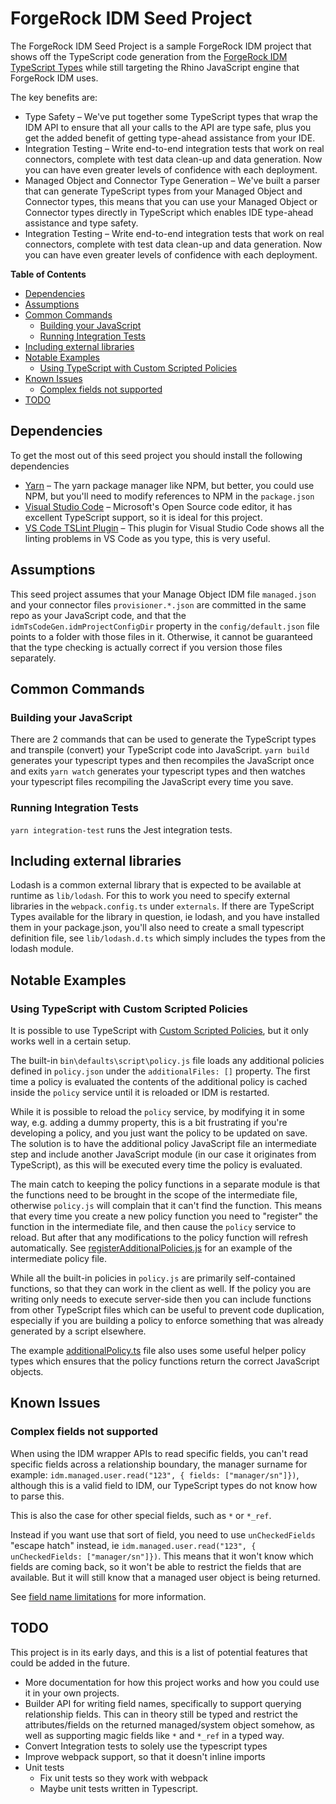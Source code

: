 # ForgeRock IDM Seed Project <!-- omit in toc -->

The ForgeRock IDM Seed Project is a sample ForgeRock IDM project that shows off the TypeScript code generation from the [ForgeRock IDM TypeScript Types](https://github.com/agiledigital/idm-ts-types) while still targeting the Rhino JavaScript engine that ForgeRock IDM uses.

The key benefits are:
* Type Safety – We've put together some TypeScript types that wrap the IDM API to ensure that all your calls to the API are type safe, plus you get the added benefit of getting type-ahead assistance from your IDE.
* Integration Testing – Write end-to-end integration tests that work on real connectors, complete with test data clean-up and data generation.  Now you can have even greater levels of confidence with each deployment. 
* Managed Object and Connector Type Generation – We've built a parser that can generate TypeScript types from your Managed Object and Connector types, this means that you can use your Managed Object or Connector types directly in TypeScript which enables IDE type-ahead assistance and type safety.
* Integration Testing – Write end-to-end integration tests that work on real connectors, complete with test data clean-up and data generation.  Now you can have even greater levels of confidence with each deployment. 

**Table of Contents**

- [Dependencies](#dependencies)
- [Assumptions](#assumptions)
- [Common Commands](#common-commands)
  - [Building your JavaScript](#building-your-javascript)
  - [Running Integration Tests](#running-integration-tests)
- [Including external libraries](#including-external-libraries)
- [Notable Examples](#notable-examples)
  - [Using TypeScript with Custom Scripted Policies](#using-typescript-with-custom-scripted-policies)
- [Known Issues](#known-issues)
  - [Complex fields not supported](#complex-fields-not-supported)
- [TODO](#todo)

## Dependencies
To get the most out of this seed project you should install the following dependencies

* [Yarn](https://yarnpkg.com) – The yarn package manager like NPM, but better, you could use NPM, but you'll need to modify references to NPM in the `package.json`
* [Visual Studio Code](https://code.visualstudio.com) – Microsoft's Open Source code editor, it has excellent TypeScript support, so it is ideal for this project.
* [VS Code TSLint Plugin](https://marketplace.visualstudio.com/items?itemName=ms-vscode.vscode-typescript-tslint-plugin) – This plugin for Visual Studio Code shows all the linting problems in VS Code as you type, this is very useful.

## Assumptions
This seed project assumes that your Manage Object IDM file `managed.json` and your connector files `provisioner.*.json` are committed in the same repo as your JavaScript code, and that the `idmTsCodeGen.idmProjectConfigDir` property in the `config/default.json` file points to a folder with those files in it.  Otherwise, it cannot be guaranteed that the type checking is actually correct if you version those files separately.

## Common Commands
### Building your JavaScript
There are 2 commands that can be used to generate the TypeScript types and transpile (convert) your TypeScript code into JavaScript.
`yarn build` generates your typescript types and then recompiles the JavaScript once and exits
`yarn watch` generates your typescript types and then watches your typescript files recompiling the JavaScript every time you save.

### Running Integration Tests
`yarn integration-test` runs the Jest integration tests.

## Including external libraries
Lodash is a common external library that is expected to be available at runtime as `lib/lodash`. For this to work you need to specify external libraries in the `webpack.config.ts` under `externals`. If there are TypeScript Types available for the library in question, ie lodash, and you have installed them in your package.json, you'll also need to create a small typescript definition file, see `lib/lodash.d.ts` which simply includes the types from the lodash module.

## Notable Examples

### Using TypeScript with Custom Scripted Policies

It is possible to use TypeScript with [Custom Scripted Policies](https://backstage.forgerock.com/docs/idm/7.2/objects-guide/extending-policies.html#custom-scripted-policies), but it only works well in a certain setup.

The built-in `bin\defaults\script\policy.js` file loads any additional policies defined in `policy.json` under the `additionalFiles: []` property. The first time a policy is evaluated the contents of the additional policy is cached inside the `policy` service until it is reloaded or IDM is restarted.

While it is possible to reload the `policy` service, by modifying it in some way, e.g. adding a dummy property, this is a bit frustrating if you're developing a policy, and you just want the policy to be updated on save. The solution is to have the additional policy JavaScript file an intermediate step and include another JavaScript module (in our case it originates from TypeScript), as this will be executed every time the policy is evaluated.

The main catch to keeping the policy functions in a separate module is that the functions need to be brought in the scope of the intermediate file, otherwise `policy.js` will complain that it can't find the function. This means that every time you create a new policy function you need to "register" the function in the intermediate file, and then cause the `policy` service to reload. But after that any modifications to the policy function will refresh automatically. See [registerAdditionalPolicies.js](project/script/registerAdditionalPolicies.js) for an example of the intermediate policy file.

While all the built-in policies in `policy.js` are primarily self-contained functions, so that they can work in the client as well. If the policy you are writing only needs to execute server-side then you can include functions from other TypeScript files which can be useful to prevent code duplication, especially if you are building a policy to enforce something that was already generated by a script elsewhere.

The example [additionalPolicy.ts](src/additionalPolicy.ts) file also uses some useful helper policy types which ensures that the policy functions return the correct JavaScript objects.

## Known Issues

### Complex fields not supported

When using the IDM wrapper APIs to read specific fields, you can't read specific fields across a relationship boundary, the manager surname for example: `idm.managed.user.read("123", { fields: ["manager/sn"]})`, although this is a valid field to IDM, our TypeScript types do not know how to parse this.

This is also the case for other special fields, such as `*` or `*_ref`.

Instead if you want use that sort of field, you need to use `unCheckedFields` "escape hatch" instead, ie `idm.managed.user.read("123", { unCheckedFields: ["manager/sn"]})`.
This means that it won't know which fields are coming back, so it won't be able to restrict the fields that are available. But it will still know that a managed user object is being returned.

See [field name limitations](https://github.com/agiledigital/idm-ts-types#field-name-limitations) for more information.

## TODO
This project is in its early days, and this is a list of potential features that could be added in the future.
* More documentation for how this project works and how you could use it in your own projects.
* Builder API for writing field names, specifically to support querying relationship fields. This can in theory still be typed and restrict the attributes/fields on the returned managed/system object somehow, as well as supporting magic fields like `*` and `*_ref` in a typed way.
* Convert Integration tests to solely use the typescript types
* Improve webpack support, so that it doesn't inline imports
* Unit tests
    * Fix unit tests so they work with webpack
    * Maybe unit tests written in Typescript.
